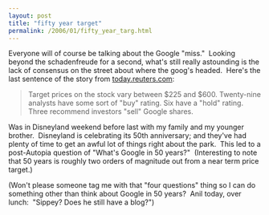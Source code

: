 ```yaml
---
layout: post
title: "fifty year target"
permalink: /2006/01/fifty_year_targ.html
---
```


Everyone will of course be talking about the Google "miss."  Looking beyond the schadenfreude for a second, what's still really astounding is the lack of consensus on the street about where the goog's headed.  Here's the last sentence of the story from [today.reuters.com](http://today.reuters.com/business/newsarticle.aspx?type=ousiv&storyID=2006-01-31T231633Z_01_WEN9305_RTRIDST_0_BUSINESSPRO-GOOGLE-EARNS-DC.XML "today.reuters.com"):

> Target prices on the stock vary between $225 and $600. Twenty-nine analysts have some sort of "buy" rating. Six have a "hold" rating. Three recommend investors "sell" Google shares.

Was in Disneyland weekend before last with my family and my younger brother.  Disneyland is celebrating its 50th anniversary; and they've had plenty of time to get an awful lot of things right about the park.  This led to a post-Autopia question of "What's Google in 50 years?"  (Interesting to note that 50 years is roughly two orders of magnitude out from a near term price target.)

(Won't please someone tag me with that "four questions" thing so I can do something other than think about Google in 50 years?  Anil today, over lunch:  "Sippey? Does he still have a blog?")